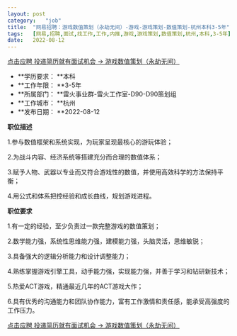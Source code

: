 ```yaml
---
layout:	post
category:	"job"
title:	"网易招聘：游戏数值策划（永劫无间）-游戏-游戏策划-数值策划-杭州本科3-5年"
tags:	[网易,招聘,面试,找工作,工作,内推,游戏,游戏策划,数值策划,杭州,本科,3-5年]
date:	2022-08-12
---
```


[点击应聘 投递简历就有面试机会 ->  游戏数值策划（永劫无间）](http://mobile.bole.netease.com/bole/boleDetail?id=13878&employeeId=346f03c3cda5f04c&key=all)



- **学历要求： **本科
- **工作年限： **3-5年
- **所属部门： **雷火事业群-雷火工作室-D90-D90策划组
- **工作城市： **杭州
- **发布日期： **2022-08-12



**职位描述**

1.参与数值框架和系统实现，为玩家呈现最核心的游玩体验；

2.为战斗内容、经济系统等搭建充分而合理的数值体系；

3.赋予人物、武器以专业而又符合游戏性的数值，并使用高效科学的方法保持平衡；

4.用公式和体系把控经验和成长曲线，规划游戏进程。



**职位要求**

1.有一定的经验，至少负责过一款完整游戏的数值策划；

2.数学能力强，系统性思维能力强，建模能力强，头脑灵活，思维敏锐；

3.具备强大的逻辑分析能力和设计调整能力；

4.熟练掌握游戏引擎工具，动手能力强，实现能力强，并善于学习和钻研新技术；

5.热爱ACT游戏，精通最近几年的ACT游戏大作；

6.具有优秀的沟通能力和团队协作能力，富有工作激情和责任感，能承受高强度的工作压力。



[点击应聘 投递简历就有面试机会 ->  游戏数值策划（永劫无间）](http://mobile.bole.netease.com/bole/boleDetail?id=13878&employeeId=346f03c3cda5f04c&key=all)